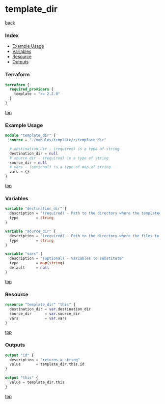 # template_dir

[back](../template.md)

### Index

- [Example Usage](#example-usage)
- [Variables](#variables)
- [Resource](#resource)
- [Outputs](#outputs)

### Terraform

```terraform
terraform {
  required_providers {
    template = ">= 2.2.0"
  }
}
```

[top](#index)

### Example Usage

```terraform
module "template_dir" {
  source = "./modules/template/r/template_dir"

  # destination_dir - (required) is a type of string
  destination_dir = null
  # source_dir - (required) is a type of string
  source_dir = null
  # vars - (optional) is a type of map of string
  vars = {}
}
```

[top](#index)

### Variables

```terraform
variable "destination_dir" {
  description = "(required) - Path to the directory where the templated files will be written"
  type        = string
}

variable "source_dir" {
  description = "(required) - Path to the directory where the files to template reside"
  type        = string
}

variable "vars" {
  description = "(optional) - Variables to substitute"
  type        = map(string)
  default     = null
}
```

[top](#index)

### Resource

```terraform
resource "template_dir" "this" {
  destination_dir = var.destination_dir
  source_dir      = var.source_dir
  vars            = var.vars
}
```

[top](#index)

### Outputs

```terraform
output "id" {
  description = "returns a string"
  value       = template_dir.this.id
}

output "this" {
  value = template_dir.this
}
```

[top](#index)